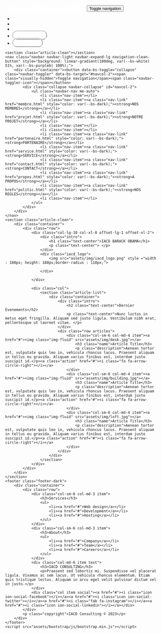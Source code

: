<!DOCTYPE html>
<html lang="en">

<head>
    <meta charset="utf-8">
    <meta name="viewport" content="width=device-width, initial-scale=1.0, shrink-to-fit=no">
    <title>IACD CONSULTING</title>
    <link rel="stylesheet" href="assets/bootstrap/css/bootstrap.min.css">
    <link rel="stylesheet" href="https://fonts.googleapis.com/css?family=Lora">
    <link rel="stylesheet" href="assets/fonts/fontawesome-all.min.css">
    <link rel="stylesheet" href="assets/fonts/font-awesome.min.css">
    <link rel="stylesheet" href="assets/fonts/ionicons.min.css">
    <link rel="stylesheet" href="assets/fonts/fontawesome5-overrides.min.css">
    <link rel="stylesheet" href="assets/css/Article-Clean.css">
    <link rel="stylesheet" href="assets/css/Article-List.css">
    <link rel="stylesheet" href="assets/css/Elegant-Registration-Form.css">
    <link rel="stylesheet" href="assets/css/Footer-Dark.css">
    <link rel="stylesheet" href="assets/css/Login-Form-Clean.css">
    <link rel="stylesheet" href="assets/css/Ludens-Users---2-Simple-Registration-Section.css">
    <link rel="stylesheet" href="assets/css/Navigation-Clean-1.css">
    <link rel="stylesheet" href="assets/css/Navigation-Clean.css">
    <link rel="stylesheet" href="assets/css/Navigation-with-Button.css">
    <link rel="stylesheet" href="assets/css/Pretty-Registration-Form.css">
    <link rel="stylesheet" href="assets/css/Projects-Clean.css">
    <link rel="stylesheet" href="assets/css/Registration-Form-with-Photo.css">
    <link rel="stylesheet" href="assets/css/styles.css">
</head>

<body style="background: var(--bs-dark);">
    <nav class="navbar navbar-light navbar-expand-lg navigation-clean" style="background: linear-gradient(120deg, var(--bs-purpleb) 0%, var(--bs-purpleb) 52%, var(--bs-white) 100%);">
        <div class="container"><a class="navbar-brand" href="index.html" style="font-size: 25px;color : white; ">IACD BARACK OBAMA</a><button data-bs-toggle="collapse" class="navbar-toggler" data-bs-target="#navcol-1"><span class="visually-hidden">Toggle navigation</span><span class="navbar-toggler-icon"></span></button>
            <div class="collapse navbar-collapse" id="navcol-1" style="border-style: none;">
                <ul class="navbar-nav ms-auto">
                    <li class="nav-item"></li>
                    <li class="nav-item"></li>
                    <li class="nav-item"></li>
                    <li class="nav-item"><a class="nav-link" href="identifier.html" style="font-size: 20px;background: var(--bs-purpleb);border-style: groove;border-radius: 35px; color :white;"><strong>S'identifier</strong></a></li>
                    <li class="nav-item"><a class="nav-link" href="inscrire.html" style="font-size: 20px;background: var(--bs-purpleb);border-style: groove;border-radius: 35px;color : white; "><strong>S'inscrire</strong></a></li>
                </ul>
            </div>
        </div>
    </nav>
    
    <section class="article-clean"></section>
    <nav class="navbar navbar-light navbar-expand-lg navigation-clean-button" style="background: linear-gradient(180deg, var(--bs-white) 51%, var(--bs-purpleb) 100%);">
        <div class="container"><button data-bs-toggle="collapse" class="navbar-toggler" data-bs-target="#navcol-2"><span class="visually-hidden">Toggle navigation</span><span class="navbar-toggler-icon"></span></button>
            <div class="collapse navbar-collapse" id="navcol-2">
                <ul class="navbar-nav me-auto">
                    <li class="nav-item"></li>
                    <li class="nav-item"><a class="nav-link" href="membre.html" style="color: var(--bs-dark);"><strong>NOS MEMBRES</strong></a></li>
                    <li class="nav-item"><a class="nav-link" href="projet.html" style="color: var(--bs-dark);"><strong>NOTRE PROJET</strong></a></li>
                    <li class="nav-item"></li>
                    <li class="nav-item"></li>
                    <li class="nav-item"><a class="nav-link" href="partenaire.html" style="color: var(--bs-dark);"><strong>PARTENAIRE</strong></a></li>
                    <li class="nav-item"><a class="nav-link" href="service.html" style="color: var(--bs-dark);"><strong>SERVICE</strong></a></li>
                    <li class="nav-item"><a class="nav-link" href="contact.html" style="color: var(--bs-dark);"><strong>CONTACT</strong></a></li>
                    <li class="nav-item"><a class="nav-link" href="propos.html" style="color: var(--bs-dark);"><strong>A PROPOS</strong></a></li>
                    <li class="nav-item"><a class="nav-link" href="politic.html" style="color: var(--bs-dark);"><strong>NOS REGLES</strong></a></li>
                    <li class="nav-item"></li>
                </ul>
            </div>
        </div>
    </nav>
    <section class="article-clean">
        <div class="container">
            <div class="row">
                <div class="col-lg-10 col-xl-8 offset-lg-1 offset-xl-2">
                    <div class="intro">     
                        <h1 class="text-center">IACD BARACK OBAMA</h1>
                        <p class="text-center"> </p>
                    </div>
                    <div class="iacd_logo">
                        <img src="assets/img/iacd_logo.png" style ="width : 180px; height: 180px;border-radius : 110px;">

                    </div>
                    
                </div>
                
                <div class="col">
                    <section class="article-list">
                        <div class="container">
                            <div class="intro">
                                <h2 class="text-center">Dernier Evenements</h2>
                                <p class="text-center">Nunc luctus in metus eget fringilla. Aliquam sed justo ligula. Vestibulum nibh erat, pellentesque ut laoreet vitae. </p>
                            </div>
                            <div class="row articles">
                                <div class="col-sm-6 col-md-4 item"><a href="#"><img class="img-fluid" src="assets/img/desk.jpg"></a>
                                    <h3 class="name">Article Title</h3>
                                    <p class="description">Aenean tortor est, vulputate quis leo in, vehicula rhoncus lacus. Praesent aliquam in tellus eu gravida. Aliquam varius finibus est, interdum justo suscipit id.</p><a class="action" href="#"><i class="fa fa-arrow-circle-right"></i></a>
                                </div>
                                <div class="col-sm-6 col-md-4 item"><a href="#"><img class="img-fluid" src="assets/img/building.jpg"></a>
                                    <h3 class="name">Article Title</h3>
                                    <p class="description">Aenean tortor est, vulputate quis leo in, vehicula rhoncus lacus. Praesent aliquam in tellus eu gravida. Aliquam varius finibus est, interdum justo suscipit id.</p><a class="action" href="#"><i class="fa fa-arrow-circle-right"></i></a>
                                </div>
                                <div class="col-sm-6 col-md-4 item"><a href="#"><img class="img-fluid" src="assets/img/loft.jpg"></a>
                                    <h3 class="name">Article Title</h3>
                                    <p class="description">Aenean tortor est, vulputate quis leo in, vehicula rhoncus lacus. Praesent aliquam in tellus eu gravida. Aliquam varius finibus est, interdum justo suscipit id.</p><a class="action" href="#"><i class="fa fa-arrow-circle-right"></i></a>
                                </div>
                            </div>
                        </div>
                    </section>
                </div>
            </div>
        </div>
    </section>
    <footer class="footer-dark">
        <div class="container">
            <div class="row">
                <div class="col-sm-6 col-md-3 item">
                    <h3>Services</h3>
                    <ul>
                        <li><a href="#">Web design</a></li>
                        <li><a href="#">Development</a></li>
                        <li><a href="#">Hosting</a></li>
                    </ul>
                </div>
                <div class="col-sm-6 col-md-3 item">
                    <h3>About</h3>
                    <ul>
                        <li><a href="#">Company</a></li>
                        <li><a href="#">Team</a></li>
                        <li><a href="#">Careers</a></li>
                    </ul>
                </div>
                <div class="col-md-6 item text">
                    <h3>IACD CONSULTING</h3>
                    <p>Praesent sed lobortis mi. Suspendisse vel placerat ligula. Vivamus ac sem lacus. Ut vehicula rhoncus elementum. Etiam quis tristique lectus. Aliquam in arcu eget velit pulvinar dictum vel in justo.</p>
                </div>
                <div class="col item social"><a href="#"><i class="icon ion-social-facebook"></i></a><a href="#"><i class="icon ion-social-twitter"></i></a><a href="#"><i class="fab fa-instagram"></i></a><a href="#"><i class="icon ion-social-linkedin"></i></a></div>
            </div>
            <p class="copyright">IACD Consulting © 2023</p>
        </div>
    </footer>
    <script src="assets/bootstrap/js/bootstrap.min.js"></script>
</body>

</html>

